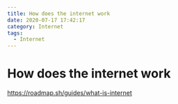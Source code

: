 ```yaml
---
title: How does the internet work
date: 2020-07-17 17:42:17
category: Internet
tags:
  - Internet
---
```


# How does the internet work
https://roadmap.sh/guides/what-is-internet